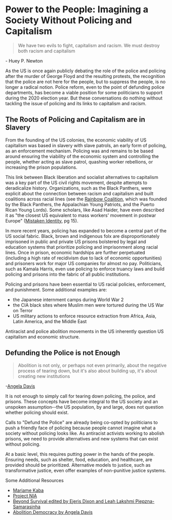 # Power to the People: Imagining a Society Without Policing and Capitalism

> We have two evils to fight, capitalism and racism. We must destroy both racism and capitalism

\- Huey P. Newton

As the US is once again publicly debating the role of the police and policing after the murder of George Floyd and the resulting protests, the recognition that the police are not here for the people, but to suppress the people, is no longer a radical notion. Police reform, even to the point of defunding police departments, has become a viable position for some politicians to support during the 2020 election year. But these conversations do nothing without tackling the issue of policing and its links to capitalism and racism.

## The Roots of Policing and Capitalism are in Slavery

From the founding of the US colonies, the economic viability of US capitalism was based in slavery with slave patrols, an early form of policing, as an enforcement mechanism. Policing was and remains to be based around ensuring the viability of the economic system and controlling the people, whether acting as slave patrol, quashing worker rebellions, or increasing the prison populations.

This link between Black liberation and socialist alternatives to capitalism was a key part of the US civil rights movement, despite attempts to deradicalize history. Organizations, such as the Black Panthers, were explicit about the connection between racism and capitalism and built coalitions across racial lines (see the [Rainbow Coalition](https://en.wikipedia.org/wiki/Rainbow_Coalition_%28Fred_Hampton%29), which was founded by the Black Panthers, the Appalachian Young Patriots, and the Puerto Rican Young Lords). Some scholars, like Asad Haider, have even described it as "the closest US equivalent to mass workers' movement in postwar Europe" ([Mistaken Identity](https://www.versobooks.com/books/2716-mistaken-identity), pg 15). 

In more recent years, policing has expanded to become a central part of the US social fabric. Black, brown and indigenous folx are disproportionately imprisoned in public and private US prisons bolstered by legal and education systems that prioritize policing and imprisonment along racial lines. Once in prison, economic hardships are further perpetuated (including a high rate of recidivism due to lack of economic opportunities) and prisoners work for major US companies for almost no pay. Politicians, such as Kamala Harris, even use policing to enforce truancy laws and build policing and prisons into the fabric of all public institutions.

Policing and prisons have been essential to US racial policies, enforcement, and punishment. Some additional examples are:
* the Japanese internment camps during World War 2
* the CIA black sites where Muslim men were tortured during the US War on Terror
* US military actions to enforce resource extraction from Africa, Asia, Latin America, and the Middle East

Antiracist and police abolition movements in the US inherently question US capitalism and economic structure.

## Defunding the Police is not Enough

> Abolition is not only, or perhaps not even 
primarily, about the negative process of tearing down, but it's also about building up, it's about creating new institutions

\-[Angela Davis](https://youtu.be/DrP-C4scIXs)

It is not enough to simply call for tearing down policing, the police, and prisons. These concepts have become integral to the US society and an unspoken assumption--the US population, by and large, does not question whether policing should exist.

Calls to "Defund the Police" are already being co-opted by politicians to push a friendly face of policing because people cannot imagine what a society without policing looks like. As antiracist activists working to abolish prisons, we need to provide alternatives and new systems that can exist without policing.

At a basic level, this requires putting power in the hands of the people. Ensuring needs, such as shelter, food, education, and healthcare, are provided should be prioritized. Alternative models to justice, such as transformative justice, even offer examples of non-punitive justice systems.

Some Additional Resources
* [Mariame Kaba](http://mariamekaba.com/)
* [Project NIA](http://project-nia.org/)
* [Beyond Survival edited by Ejeris Dixon and Leah Lakshmi Piepzna-Samarasinha](https://www.akpress.org/beyond-survival.html)
* [Abolition Democracy by Angela Davis](https://www.sevenstories.com/books/2857-abolition-democracy)
